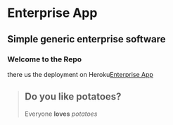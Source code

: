 Enterprise App
==============

Simple generic enterprise software
----------------------------------

### Welcome to the Repo

there us the deployment on Heroku[Enterprise App](https://enterpriseapplication.herokuapp.com/)

> ## Do you like potatoes?
> Everyone **loves** *potatoes*


